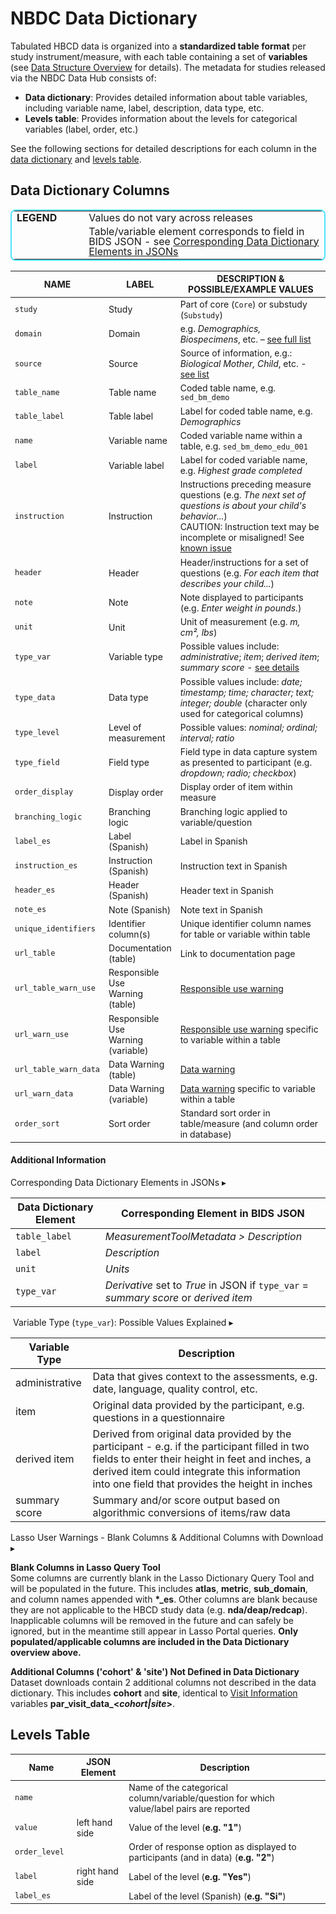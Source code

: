 # NBDC Data Dictionary

Tabulated HBCD data is organized into a **standardized table format** per study instrument/measure, with each table containing a set of **variables** (see [Data Structure Overview](../datacuration/overview.md) for details). The metadata for studies released via the NBDC Data Hub consists of:

 - **Data dictionary**: Provides detailed information about table variables, including variable name, label, description, data type, etc. 
 - **Levels table**: Provides information about the levels for categorical variables (label, order, etc.)

See the following sections for detailed descriptions for each column in the [data dictionary](#data-dictionary-columns) and [levels table](#levels-table).

## Data Dictionary Columns
<!-- LEGEND -->
<table id="legend" class="compact-table-no-vertical-lines" style="border: 2px solid #4fe2ffff; border-radius: 8px; border-collapse: collapse; line-height: 1.0;">
<tbody>
<tr>
<td><b>LEGEND</b></td>
<td style="text-align: center; padding-left: 30px"><i style="font-size: 1.2em;" class="fa-solid fa-lock"></i></td>
<td style="padding-left: 5px">Values do not vary across releases</td></tr>
<tr>
<td></td>
<td style="text-align: center; padding-left: 30px"><i style="font-size: 1.4em;" class="bi bi-filetype-json"></i></td>
<td style="padding-left: 5px">Table/variable element corresponds to field in BIDS JSON - see <a href="#json">Corresponding Data Dictionary Elements in JSONs</a></td></tr>
</tbody>
</table>

<!-- DD -->
<table class="compact-table" style="font-size: 14px;">
<thead>
<tr>
  <th style="width: 20%;">NAME</th>
  <th style="width: 20%;">LABEL</th>
  <th>DESCRIPTION & POSSIBLE/EXAMPLE VALUES</th>
</tr>
</thead>
<tbody>
<!-- CORE METADATA -->
<tr>
  <td><code>study</code></td>
  <td>Study</td>
  <td style="word-wrap: break-word; white-space: normal;">Part of core (<code>Core</code>) or substudy (<code>Substudy</code>)</td>
</tr>
<tr>
  <td><code>domain</code></td>
  <td>Domain</td>
  <td style="word-wrap: break-word; white-space: normal;">e.g. <i>Demographics, Biospecimens</i>, etc. – <a href="#domain-source-values">see full list</a></td>
</tr>
<tr>
  <td><code>source</code></td>
  <td>Source</td>
  <td style="word-wrap: break-word; white-space: normal;">Source of information, e.g.: <i>Biological Mother, Child</i>, etc. - <a href="#domain-source-values">see list</a></td>
</tr>
<!-- TABLE STRUCTURE -->
<tr>
  <td><code>table_name</code><i class="fa-solid fa-lock" title="Does not vary across releases" style="font-size: 1em; margin-left: 6px; color: #727070ff;"></i>
  </td>
  <td>Table name</td>
  <td style="word-wrap: break-word; white-space: normal;">Coded table name, e.g. <code>sed_bm_demo</code></td>
</tr>
<tr>
  <td><code>table_label</code>
  <i class="bi bi-filetype-json" style="font-size: 1.2em; margin-left: 6px;"></i></td>
  <td>Table label</td>
  <td style="word-wrap: break-word; white-space: normal;">Label for coded table name, e.g. <i>Demographics</i></td>
</tr>
<!-- VARIABLE METADATA -->
<tr>
  <td><code>name</code>
  <i class="fa-solid fa-lock" title="Does not vary across releases" style="font-size: 1em; margin-left: 6px; color: #727070ff;"></i></td>
  <td>Variable name</td>
  <td style="word-wrap: break-word; white-space: normal;">Coded variable name within a table, e.g. <code>sed_bm_demo_edu_001</code></td>
</tr>
<tr>
  <td><code>label</code>
  <i class="bi bi-filetype-json" style="font-size: 1.2em; margin-left: 6px;"></i></td>
  <td>Variable label</td>
  <td style="word-wrap: break-word; white-space: normal;">Label for coded variable name, e.g. <i>Highest grade completed</i></td>
</tr>
<tr>
  <td><code>instruction</code>
  <i class="fas fa-exclamation-triangle" style="font-size: 1em; margin-left: 6px; color: orange;"></i></td>
  <td>Instruction</td>
  <td style="word-wrap: break-word; white-space: normal;">Instructions preceding measure questions (e.g. <i>The next set of questions is about your child's behavior...</i>)<br>
  <i class="fas fa-exclamation-triangle" style="font-size: 1em; color: orange;"></i> CAUTION: Instruction text may be incomplete or misaligned! See <a href="../../changelog/knownissues/#instruction-metadata-read-carefully">known issue</a></td>
</tr>
<tr>
  <td><code>header</code></td>
  <td>Header</td>
  <td style="word-wrap: break-word; white-space: normal;">Header/instructions for a set of questions (e.g. <i>For each item that describes your child...</i>)</td>
</tr>
<tr>
  <td><code>note</code></td>
  <td>Note</td>
  <td style="word-wrap: break-word; white-space: normal;">Note displayed to participants (e.g. <i>Enter weight in pounds.</i>)</td>
</tr>
<tr>
  <td><code>unit</code>
  <i class="bi bi-filetype-json" style="font-size: 1.2em; margin-left: 6px;"></i></td>
  <td>Unit</td>
  <td style="word-wrap: break-word; white-space: normal;">Unit of measurement (e.g. <i>m, cm², lbs</i>)</td>
</tr>
<!-- VARIABLE TYPES -->
<tr>
  <td><code>type_var</code>
  <i class="bi bi-filetype-json" style="font-size: 1.2em; margin-left: 6px;"></i></td>
  <td>Variable type</td>
  <td style="word-wrap: break-word; white-space: normal;">Possible values include: <i>administrative</i>; <i>item</i>; <i>derived item</i>; <i>summary score</i> - <a href="">see details</a></td>
</tr>
<tr>
  <td><code>type_data</code>
  <i class="fa-solid fa-lock" style="font-size: 1em; margin-left: 6px; color: #727070ff;"></i></td>
  <td>Data type</td>
  <td style="word-wrap: break-word; white-space: normal;">Possible values include: <i>date; timestamp; time; character; text; integer; double</i> (character only used for categorical columns)</td>
</tr>
<tr>
  <td><code>type_level</code></td>
  <td style="word-wrap: break-word; white-space: normal;">Level of measurement</td>
  <td style="word-wrap: break-word; white-space: normal;">Possible values: <i>nominal; ordinal; interval; ratio</i></td>
</tr>
<tr>
  <td><code>type_field</code></td>
  <td>Field type</td>
  <td style="word-wrap: break-word; white-space: normal;">Field type in data capture system as presented to participant (e.g. <i>dropdown; radio; checkbox</i>)</td>
</tr>
<!-- DISPLAY PROPERTIES -->
<tr>
  <td><code>order_display</code></td>
  <td>Display order</td>
  <td style="word-wrap: break-word; white-space: normal;">Display order of item within measure</td>
</tr>
<tr>
  <td><code>branching_logic</code></td>
  <td>Branching logic</td>
  <td style="word-wrap: break-word; white-space: normal;">Branching logic applied to variable/question</td>
</tr>
<tr>
  <td><code>label_es</code></td>
  <td>Label (Spanish)</td>
  <td>Label in Spanish</td>
</tr>
<tr>
  <td><code>instruction_es</code></td>
  <td>Instruction (Spanish)</td>
  <td style="word-wrap: break-word; white-space: normal;">Instruction text in Spanish</td>
</tr>
<tr>
  <td><code>header_es</code></td>
  <td>Header (Spanish)</td>
  <td>Header text in Spanish</td>
</tr>
<tr>
  <td><code>note_es</code></td>
  <td>Note (Spanish)</td>
  <td>Note text in Spanish</td>
</tr>
<!-- IDENTIFIERS & LINKS -->
<tr>
  <td><code>unique_identifiers</code>
  <i class="fa-solid fa-lock" style="font-size: 1em; margin-left: 6px; color: #727070ff;"></i></td>
  <td>Identifier column(s)</td>
  <td style="word-wrap: break-word; white-space: normal;">Unique identifier column names for table or variable within table</td>
</tr>
<tr>
  <td><code>url_table</code></td>
  <td>Documentation (table)</td>
  <td style="word-wrap: break-word; white-space: normal;">Link to documentation page</td>
</tr>
<tr>
  <td><code>url_table_warn_use</code></td>
  <td>Responsible Use<br>Warning (table)</td>
  <td style="word-wrap: break-word; white-space: normal;"><a href="../resp_data_use/#warnings" target="_blank">Responsible use warning</a></td>
</tr>
<tr>
  <td><code>url_warn_use</code></td>
  <td>Responsible Use<br>Warning (variable)</td>
  <td style="word-wrap: break-word; white-space: normal;"><a href="../resp_data_use/#warnings" target="_blank">Responsible use warning</a> specific to variable within a table</td>
</tr>
<tr>
  <td><code>url_table_warn_data</code></td>
  <td>Data Warning (table)</td>
  <td style="word-wrap: break-word; white-space: normal;"><a href="../resp_data_use/#warnings" target="_blank">Data warning</a></td>
</tr>
<tr>
  <td><code>url_warn_data</code></td>
  <td>Data Warning (variable)</td>
  <td style="word-wrap: break-word; white-space: normal;"><a href="../resp_data_use/#warnings" target="_blank">Data warning</a> specific to variable within a table</td>
</tr>
<tr>
  <td><code>order_sort</code></td>
  <td>Sort order</td>
  <td style="word-wrap: break-word; white-space: normal;">Standard sort order in table/measure (and column order in database)</td>
</tr>
</tbody>
</table>

#### Additional Information

<!-- JSON -->
<div id="json" class="table-banner" onclick="toggleCollapse(this)">
  <span class="emoji"><i style="font-size: 1.1em;" class="bi bi-filetype-json"></i></span>
  <span class="text-with-link">
  <span class="text">Corresponding Data Dictionary Elements in JSONs</span>
  <a class="anchor-link" href="#json" title="Copy link">
  <i class="fa-solid fa-link"></i>
  </a>
  </span>
  <span class="arrow">▸</span>
</div>
<div class="table-collapsible-content">
<table class="table-no-vertical-lines">
<thead>
  <tr><th>Data Dictionary Element</th><th>Corresponding Element in BIDS JSON</th>
  </tr>
</thead>
<tbody>
<tr><td><code>table_label</code></td><td><i>MeasurementToolMetadata > Description</i></td></tr>
<tr><td><code>label</code></td><td><i>Description</i></td></tr>
<tr><td><code>unit</code></td><td><i>Units</i></td></tr>
<tr><td><code>type_var</code></td><td><i>Derivative</i> set to <i>True</i> in JSON if <code>type_var</code> = <i>summary score</i> or <i>derived item</i></td></tr>
</tbody>
</table>
</div>

<!-- Type variable values -->
<div id="type_var" class="table-banner" onclick="toggleCollapse(this)">
  <span class="emoji"><i style="margin-right: 4px;" class="fa fa-book"></i></span>
  <span class="text-with-link">
  <span class="text">Variable Type (<code>type_var</code>): Possible Values Explained</span>
  <a class="anchor-link" href="#type_var" title="Copy link">
  <i class="fa-solid fa-link"></i>
  </a>
  </span>
  <span class="arrow">▸</span>
</div>
<div class="table-collapsible-content">
<table class="table-no-vertical-lines">
<thead>
<tr>
<th>Variable Type</th>
<th>Description</th>
</tr>
</thead>
<tbody>
<tr>
<td>administrative</td>
<td style="word-wrap: break-word; white-space: normal;">Data that gives context to the assessments, e.g. date, language, quality control, etc.</td>
</tr>
<tr>
<td>item</td><td style="word-wrap: break-word; white-space: normal;">Original data provided by the participant, e.g. questions in a questionnaire</td>
</tr>
<tr><td>derived item</td><td style="word-wrap: break-word; white-space: normal;">Derived from original data provided by the participant - e.g. if the participant filled in two fields to enter their height in feet and inches, a derived item could integrate this information into one field that provides the height in inches</td></tr>
<tr><td>summary score</td><td style="word-wrap: break-word; white-space: normal;">Summary and/or score output based on algorithmic conversions of items/raw data</td>
</tr>
</tbody>
</table>
</div>

<!-- Lasso User warnings -->
<div id="add-columns" class="warning-banner" onclick="toggleCollapse(this)">
  <span class="emoji"><i class="fas fa-exclamation-triangle"></i></span>
  <span class="text-with-link">
  <span class="text">Lasso User Warnings - Blank Columns & Additional Columns with Download</span>
  <a class="anchor-link" href="#add-columns" title="Copy link">
  <i class="fa-solid fa-link"></i>
  </a>
  </span>
  <span class="arrow">▸</span>
</div>
<div class="warning-collapsible-content">
<p><b>Blank Columns in Lasso Query Tool</b><br>
Some columns are currently blank in the Lasso Dictionary Query Tool and will be populated in the future. This includes <b>atlas</b>, <b>metric</b>, <b>sub_domain</b>, and column names appended with <b>*_es</b>. Other columns are blank because they are not applicable to the HBCD study data (e.g. <b>nda/deap/redcap</b>). Inapplicable columns will be removed in the future and can safely be ignored, but in the meantime still appear in Lasso Portal queries. <b>Only populated/applicable columns are included in the Data Dictionary overview above.</b></p>
<p><b>Additional Columns ('cohort' & 'site') Not Defined in Data Dictionary</b><br>
Dataset downloads contain 2 additional columns not described in the data dictionary. This includes <b>cohort</b> and <b>site</b>, identical to <a href="../../instruments/demo/visitinfo">Visit Information</a> variables <b>par_visit_data_&lt;<i>cohort|site</i>&gt;</b>.</p>
</div>

## Levels Table

<table class="compact-table" style="font-size: 14px;">
<thead>
  <tr>
    <th>Name</th>
    <th>JSON Element</th>
    <th>Description</th>
  </tr>
</thead>
<tbody>
  <tr>
    <td><code>name</code>
    <i class="fa-solid fa-lock" title="Does not vary across releases" style="font-size: 1em; margin-left: 6px; color: #727070ff;"></i></td>
    <td>&nbsp;</td>
    <td>Name of the categorical column/variable/question for which value/label pairs are reported</td>
  </tr>
  <tr>
    <td><code>value</code>
    <i class="fa-solid fa-lock" title="Does not vary across releases" style="font-size: 1em; margin-left: 6px; color: #727070ff;"></i></td>
    <td>left hand side</td>
    <td>Value of the level (<b>e.g. "1"</b>)</td>
  </tr>
  <tr>
    <td><code>order_level</code>
    <i class="fa-solid fa-lock" title="Does not vary across releases" style="font-size: 1em; margin-left: 6px; color: #727070ff;"></i></td>
    <td></td>
    <td>Order of response option as displayed to participants (and in data) (<b>e.g. "2"</b>)</td>
  </tr>
  <tr>
    <td><code>label</code></td>
    <td>right hand side</td>
    <td>Label of the level (<b>e.g. "Yes"</b>)</td>
  </tr>
  <tr>
    <td><code>label_es</code></td>
    <td></td>
    <td>Label of the level (Spanish) (<b>e.g. "Si"</b>)</td>
  </tr>
</table>

<br>


